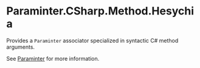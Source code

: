 # Paraminter.CSharp.Method.Hesychia

Provides a `Paraminter` associator specialized in syntactic C# method arguments.

See [Paraminter](https://www.github.com/Paraminter/Paraminter) for more information.